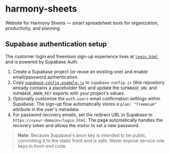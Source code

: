 # harmony-sheets
Website for Harmony Sheets — smart spreadsheet tools for organization, productivity, and planning.

## Supabase authentication setup

The customer login and freemium sign-up experience lives at [`login.html`](login.html) and is powered by Supabase Auth.

1. Create a Supabase project (or reuse an existing one) and enable email/password authentication.
2. Copy [`supabase-config.example.js`](supabase-config.example.js) to `supabase-config.js` (this repository already contains a placeholder file) and update the `SUPABASE_URL` and `SUPABASE_ANON_KEY` exports with your project's values.
3. Optionally customize the `auth.users` email confirmation settings within Supabase. The sign-up flow automatically stores a `plan: "freemium"` attribute in the user's metadata.
4. For password recovery emails, set the redirect URL in Supabase to `https://<your-domain>/login.html`. The page automatically handles the recovery token and allows the visitor to set a new password.

> **Note:** Because Supabase's anon key is intended to be public, committing it to the static front-end is safe. Never expose service role keys in front-end code.
